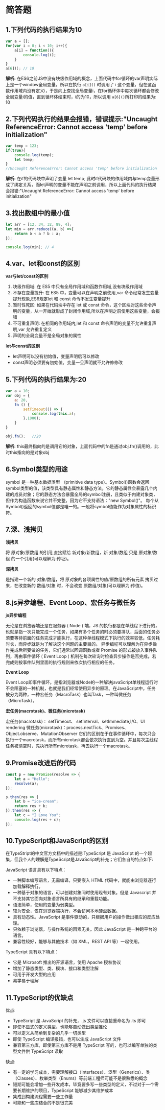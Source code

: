 # 简答题

## 1.下列代码的执行结果为10

```javascript
var a = [];
for(var i = 0; i < 10; i++){
	a[i] = function(){
		console.log(i);
	}
}
a[6](); // 10
```
**解析:**
在ES6之前JS中没有块级作用域的概念，上面代码中for循环的var声明实际上是一个window全局变量。所以在执行 ```a[i]()``` 时调用了 i 这个变量，但在这函数作用域内没有定义i，于是向上查找全局变量i，在for循环体中每次循环都会修改全局变量i的值，直到循环体结束时，i的为10，所以调用 ```a[6]()```所打印的结果为: 10

## 2.下列代码执行的结果会报错，错误提示:"Uncaught ReferenceError: Cannot access 'temp' before initialization"

```javascript
var temp = 123;
if(true){
	console.log(temp);
	let temp;
}
//Uncaught ReferenceError: Cannot access 'temp' before initialization
```

**解析:**
在if的代码块中声明了变量 let temp; 此时if代码块的作用域内与temp变量形成了绑定关系，而let声明的变量不能在声明之前调用，所以上面代码的执行结果会报错:"Uncaught ReferenceError: Cannot access 'temp' before initialization"

## 3.找出数组中的最小值

```javascript
let arr = [12, 34, 32, 89, 4];
let min = arr.reduce((a, b) =>{
	return b < a ? b : a;
});

console.log(min); // 4
```

## 4.var、let和const的区别

**var与let/const的区别**

1. 块级作用域: 在 ES5 中只有全局作用域和函数作用域,没有块级作用域
2. 不存在变量提升: 在 ES5 中，变量可以在声明之前使用,var 命令经常发生变量提升现象,ES6规定let 和 const 命令不发生变量提升
3. 暂时性死区: 如果在代码块中存在 let 或 const 命令，这个区块对这些命令声明的变量，从一开始就形成了封闭作用域,所以在声明之前使用这些变量，会报错
4. 不可重复声明: 在相同的作用域内,let 和 const 命令声明的变量不允许重复声明,var 允许重复定义
5. 声明的全局变量不是全局对象的属性

**let与const的区别**

* let声明可以没有初始值，变量声明后可以修改
* const声明必须要有初始值，变量一旦声明就不允许修修改

## 5.下列代码的执行结果为:20

```javascript
var a = 10;
var obj = {
	a: 20,
	fn () {
		setTimeout(() => {
			console.log(this.a);
		},1000);
	}
}

obj.fn();	//20
```

**解析:**
this最终指向的是调用它的对象，上面代码中的fn是通过obj.fn()调用的，此时this指向的是对象obj

## 6.Symbol类型的用途

symbol 是一种基本数据类型 （primitive data type）。Symbol()函数会返回symbol类型的值，该类型具有静态属性和静态方法。它的静态属性会暴露几个内建的成员对象；它的静态方法会暴露全局的symbol注册，且类似于内建对象类，但作为构造函数来说它并不完整，因为它不支持语法："new Symbol()"。
每个从Symbol()返回的symbol值都是唯一的。一般将symbol值能作为对象属性的标识符。

## 7.深、浅拷贝

**浅拷贝**

将 原对象/原数组 的引用,直接赋给 新对象/新数组，新 对象/数组 只是 原对象/数组 的一个引用(可以理解为:传址)。

**深拷贝**

是指建一个新的 对象/数组，将 原对象的各项属性的值/原数组的所有元素 拷贝过来，在改变新的 数组/对象 时，不会改变 原数组/对象(可以理解为:传值)。

## 8.js异步编程、Event Loop、宏任务与微任务

**js异步编程**

无论是在浏览器端还是在服务器 ( Node ) 端，JS 的执行都是在单线程下进行的，也就是指一次只能完成一个任务，如果有多个任务的时必须要排队，后面的任务必须要等待前面的任务完成才能执行，在这种单线程模式下执行的效率较低，任务耗时长，而异步就是为了解决这个问题的主要目的。
异步编程可以理解为在异步操作完成后所要做的任务，它们通常以回调函数或者 Promise 的形式被放入事件队列，再由事件循环 ( Event Loop ) 机制在每次轮询时检查异步操作是否完成，若完成则按事件队列里面的执行规则来依次执行相应的任务。

**Event Loop**

Event Loop即事件循环，是指浏览器或Node的一种解决javaScript单线程运行时不会阻塞的一种机制，也就是我们经常使用异步的原理。在JavaScript中，任务被分为两种，一种宏任务（MacroTask）也叫Task，一种叫微任务（MicroTask）。

**宏任务(macrotask)、微任务(microtask)**

宏任务(macrotask)： setTimeout、 setInterval、setImmediate,I/O、UI rendering
微任务(microtask)：process.nextTick、Promises、Object.observe、MutationObserver
它们的区别在于在事件循环中，每次只会执行一个macrotask，而所有microtask都会依次执行直到为空。并且每次主线程任务被清空时，先执行所有microtask，再去执行一个macrotask。

## 9.Promise改进后的代码

```javascript
const p = new Promise(resolve => {
	let a = "Hello";
	resolve(a);
});

p.then(res => {
	let b = "ice-cream";
	return res + b;
}).then(res => {
	let c = "I Love You";
	console.log(res + c);
});
```

## 10.TypeScript和JavaScript的区别

在TypeStript的中文官方文档中的描述是:TypeScript 是 JavaScript 的一个超集，但我个人的理解是TypeScript是JavaScript的补充；它们各自的特点如下:

JavaScript 语言具有以下特点：

* 一种脚本编写语言，无需编译，只要嵌入 HTML 代码中，就能由浏览器逐行加载解释执行。
* 一种基于对象的语言，可以创建对象同时使用现有对象。但是 Javascript 并不支持其它面向对象语言所具有的继承和重载功能。
* 语法简单，使用的变量为弱类型。
* 较为安全，仅在浏览器端执行，不会访问本地硬盘数据。
* 具有动态性。JavaScript 是事件驱动的，只根据用户的操作做出相应的反应处理。
* 只依赖于浏览器，与操作系统的因素无关。因此 JavaScript 是一种跨平台的语言。
* 兼容性较好，能够与其他技术（如 XML，REST API 等）一起使用。

TypeScript 具有以下特点：

* 它是 Microsoft 推出的开源语言，使用 Apache 授权协议
* 增加了静态类型、类、模块、接口和类型注解
* 可用于开发大型的应用
* 易学易于理解

## 11.TypeScript的优缺点

优点:

* TypeScript 是 JavaScript 的补充，.js 文件可以直接重命名为 .ts 即可
* 即使不显式的定义类型，也能够自动做出类型推论
* 可以定义从简单到复杂的几乎一切类型
* 即使 TypeScript 编译报错，也可以生成 JavaScript 文件
* 兼容第三方库，即使第三方库不是用 TypeScript 写的，也可以编写单独的类型文件供 TypeScript 读取

缺点:

* 有一定的学习成本，需要理解接口（Interfaces）、泛型（Generics）、类（Classes）、枚举类型（Enums）等前端工程师可能不是很熟悉的概念
* 短期可能会增加一些开发成本，毕竟要多写一些类型的定义，不过对于一个需要长期维护的项目，TypeScript 能够减少其维护成本
* 集成到构建流程需要一些工作量
* 可能和一些库结合的不是很完美
